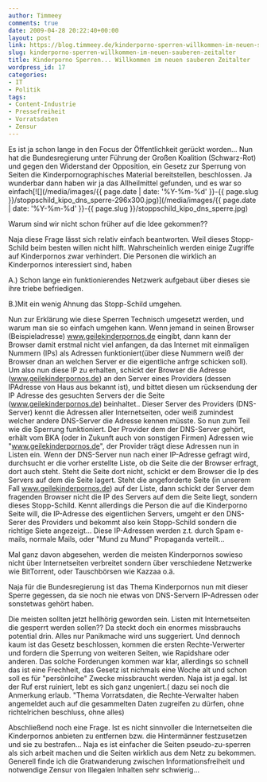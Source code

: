 ```yaml
---
author: Timmeey
comments: true
date: 2009-04-28 20:22:40+00:00
layout: post
link: https://blog.timmeey.de/kinderporno-sperren-willkommen-im-neuen-sauberen-zeitalter/
slug: kinderporno-sperren-willkommen-im-neuen-sauberen-zeitalter
title: Kinderporno Sperren... Willkommen im neuen sauberen Zeitalter
wordpress_id: 17
categories:
- IT
- Politik
tags:
- Content-Industrie
- Pressefreiheit
- Vorratsdaten
- Zensur
---
```


Es ist ja schon lange in den Focus der Öffentlichkeit gerückt worden... Nun hat die Bundesregierung unter Führung der Großen Koalition (Schwarz-Rot) und gegen den Widerstand der Opposition, ein Gesetz zur Sperrung von Seiten die Kinderpornographisches Material bereitstellen, beschlossen. Ja wunderbar dann haben wir ja das Allheilmittel gefunden, und es war so einfach[![](/media/images/{{ page.date | date: '%Y-%m-%d' }}-{{ page.slug }}/stoppschild_kipo_dns_sperre-296x300.jpg)](/media/images/{{ page.date | date: '%Y-%m-%d' }}-{{ page.slug }}/stoppschild_kipo_dns_sperre.jpg)


Warum sind wir nicht schon früher auf die Idee gekommen??

<!-- more -->Naja diese Frage lässt sich relativ einfach beantworten. Weil dieses Stopp-Schild beim besten willen nicht hilft. Wahrscheinlich werden einige Zugriffe auf Kinderpornos zwar verhindert. Die Personen die wirklich an Kinderpornos interessiert sind, haben

A.) Schon lange ein funktionierendes Netzwerk aufgebaut über dieses sie ihre triebe befriedigen.

B.)Mit ein wenig Ahnung das Stopp-Schild umgehen.

Nun zur Erklärung wie diese Sperren Technisch umgesetzt werden, und warum man sie so einfach umgehen kann. Wenn jemand in seinen Browser (Beispieladresse) www.geilekinderpornos.de eingibt, dann kann der Browser damit erstmal nicht viel anfangen, da das Internet mit einmaligen Nummern (IPs) als Adressen funktioniert(über diese Nummern weiß der Browser dnan an welchen Server er die eigentliche anfrge schicken soll). Um also nun diese IP zu erhalten, schickt der Browser die Adresse (www.geilekinderpornos.de) an den Server eines Providers (dessen IPAdresse von Haus aus bekannt ist), und bittet diesen um rücksendung der IP Adresse des gesuchten Servers der die Seite (www.geilekinderpornos.de) beinhaltet.. Dieser Server des Providers (DNS-Server) kennt die Adressen aller Internetseiten, oder weiß zumindest welcher andere DNS-Server die Adresse kennen müsste. So nun zum Teil wie die Sperrung funktioniert. Der Provider dem der DNS-Server gehört, erhält vom BKA (oder in Zukunft auch von sonstigen Firmen) Adressen wie "www.geilekinderpornos.de", der Provider trägt diese Adressen nun in Listen ein. Wenn der DNS-Server nun nach einer IP-Adresse gefragt wird, durchsucht er die vorher erstellte Liste, ob die Seite die der Browser erfragt, dort auch steht. Steht die Seite dort nicht, schickt er dem Browser die Ip des Servers auf dem die Seite lagert. Steht die angeforderte Seite (in unserem Fall www.geilekinderpornos.de) auf der Liste, dann schickt der Server dem fragenden Browser nicht die IP des Servers auf dem die Seite liegt, sondern dieses Stopp-Schild. Kennt allerdings die Person die auf die Kinderporno Seite will, die IP-Adresse des eigentlichen Servers, umgeht er den DNS-Serer des Providers und bekommt also kein Stopp-Schild sondern die richtige Siete angezeigt... Diese IP-Adressen werden z.t. durch Spam e-mails, normale Mails, oder "Mund zu Mund" Propaganda verteilt...

Mal ganz davon abgesehen, werden die meisten Kinderpornos sowieso nicht über Internetseiten verbreitet sondern über verschiedene Netzwerke wie BitTorrent, oder Tauschbörsen wie Kazzaa o.ä.

Naja für die Bundesregierung ist das Thema Kinderpornos nun mit dieser Sperre gegessen, da sie noch nie etwas von DNS-Servern IP-Adressen oder sonstetwas gehört haben.

Die meisten sollten jetzt hellhörig geworden sein. Listen mit Internetseiten die gesperrt werden sollen?? Da steckt doch ein enormes missbrauchs potential drin. Alles nur Panikmache wird uns suggeriert. Und dennoch kaum ist das Gesetz beschlossen, kommen die ersten Rechte-Verwerter und fordern die Sperrung von weiteren Seiten, wie Rapidshare oder anderen. Das solche Forderungen kommen war klar, allerdings so schnell das ist eine Frechheit, das Gesetz ist nichmals eine Woche alt und schon soll es für "persönlcihe" Zwecke missbraucht werden. Naja ist ja egal. Ist der Ruf erst ruiniert, lebt es sich ganz ungeniert.( dazu sei noch die Anmerkung erlaub. "Thema Vorratsdaten, die Rechte-Verwalter haben angemeldet auch auf die gesammelten Daten zugreifen zu dürfen, ohne richtelrichen beschluss, ohne alles)

Abschließend noch eine Frage. Ist es nicht sinnvoller die Internetseiten die Kinderpornos anbieten zu entfernen bzw. die Hintermänner festzusetzen und sie zu bestrafen... Naja es ist einfacher die Seiten pseudo-zu-sperren als sich arbeit machen und die Seiten wirklich aus dem Netz zu bekommen. Generell finde ich die Gratwanderung zwischen Informationsfreiheit und notwendige Zensur von Illegalen Inhalten sehr schwierig...
